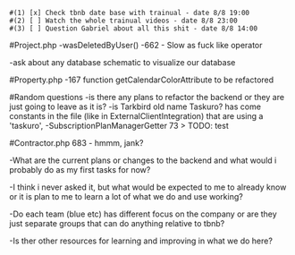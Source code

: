     #(1) [x] Check tbnb date base with trainual - date 8/8 19:00
    #(2) [ ] Watch the whole trainual videos - date 8/8 23:00
    #(3) [ ] Question Gabriel about all this shit - date 8/8 14:00



#Project.php
-wasDeletedByUser() -662 - Slow as fuck like operator

-ask about any database schematic to visualize our database

#Property.php
-167 function getCalendarColorAttribute to be refactored

#Random questions
-is there any plans to refactor the backend or they are just going to leave as it is?
-is Tarkbird old name Taskuro? has come constants in the file (like in ExternalClientIntegration)
that are using a 'taskuro',
-SubscriptionPlanManagerGetter 73 > TODO: test

#Contractor.php
683 - hmmm, jank?

-What are the current plans or changes to the backend and what would i probably do 
as my first tasks for now?

-I think i never asked it, but what would be expected to me to already know or it is 
plan to me to learn a lot of what we do and use working?

-Do each team (blue etc) has different focus on the company or are they just separate
groups that can do anything relative to tbnb?

-Is ther other resources for learning and improving in what we do here?

